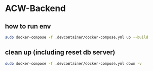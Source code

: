 # ACW-Backend

## how to run env
```bash
sudo docker-compose -f .devcontainer/docker-compose.yml up --build
```

## clean up (including reset db server)
```bash
sudo docker-compose -f .devcontainer/docker-compose.yml down -v
```